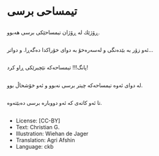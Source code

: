 # تیمساحی برسی

##
ڕۆژێك لە ڕۆژان تیمساحێكی برسی هەبوو.

##
ئەو زۆر بە بێدەنگی و لەسەرەخۆ بە دوای خۆراكدا دەگەڕا. و دواتر...

##
پانگ!!! تیمساحەكە نێچیرێكی ڕاو كرد!

##
لە دوای ئەوە تیمساحەكە چیتر برسی نەبوو و ئەو خۆشحاڵ بوو.

##
تا ئەو كاتەی كە ئەو دووبارە برسی دەبێتەوە.

##
* License: [CC-BY]
* Text: Christian G.
* Illustration: Wiehan de Jager
* Translation: Agri Afshin
* Language: ckb
